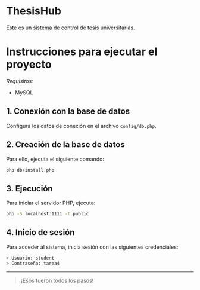 # ThesisHub

Este es un sistema de control de tesis universitarias.

# Instrucciones para ejecutar el proyecto

_Requisitos_:

- MySQL

## 1. Conexión con la base de datos

Configura los datos de conexión en el archivo `config/db.php`.

## 2. Creación de la base de datos

Para ello, ejecuta el siguiente comando:

```bash
php db/install.php
```

## 3. Ejecución

Para iniciar el servidor PHP, ejecuta:

```bash
php -S localhost:1111 -t public
```

## 4. Inicio de sesión

Para acceder al sistema, inicia sesión con las siguientes credenciales:

```bash
> Usuario: student
> Contraseña: tarea4
```

---

> ¡Esos fueron todos los pasos!
